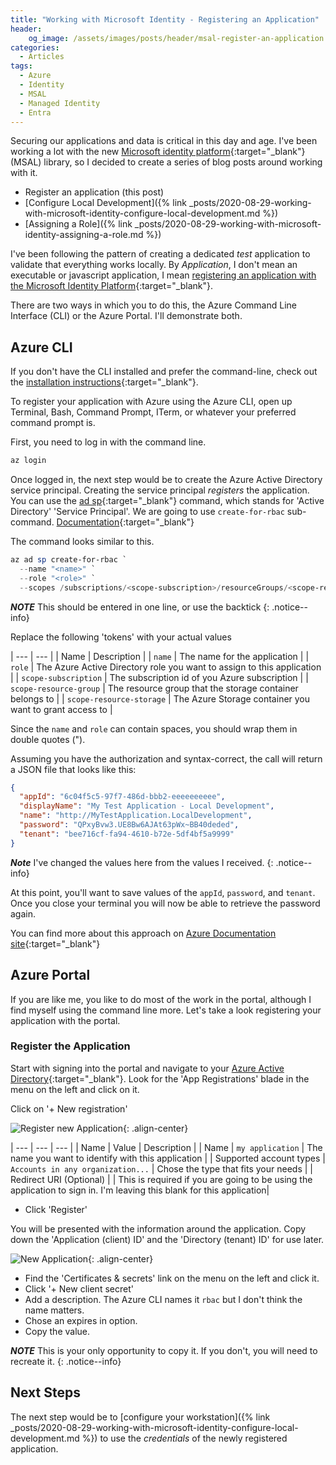 ```yaml
---
title: "Working with Microsoft Identity - Registering an Application"
header:
    og_image: /assets/images/posts/header/msal-register-an-application.png
categories:
  - Articles
tags:
  - Azure
  - Identity
  - MSAL
  - Managed Identity
  - Entra
---
```

Securing our applications and data is critical in this day and age.  I've been working a lot with the new [Microsoft identity platform](https://docs.microsoft.com/en-us/azure/active-directory/develop/?WT.mc_id=AZ-MVP-4024623){:target="_blank"}  (MSAL) library, so I decided to create a series of blog posts around working with it.

* Register an application (this post)
* [Configure Local Development]({% link _posts/2020-08-29-working-with-microsoft-identity-configure-local-development.md  %})
* [Assigning a Role]({% link _posts/2020-08-29-working-with-microsoft-identity-assigning-a-role.md %})

I've been following the pattern of creating a dedicated *test* application to validate that everything works locally. By *Application*, I don't mean an executable or javascript application, I mean [registering an application with the Microsoft Identity Platform](https://docs.microsoft.com/en-us/azure/active-directory/develop/quickstart-register-app?WT.mc_id=AZ-MVP-4024623){:target="_blank"}.

There are two ways in which you to do this, the Azure Command Line Interface (CLI) or the Azure Portal.  I'll demonstrate both.

## Azure CLI

If you don't have the CLI installed and prefer the command-line, check out the [installation instructions](https://docs.microsoft.com/en-us/cli/azure/install-azure-cli-windows?WT.mc_id=AZ-MVP-4024623){:target="_blank"}.

To register your application with Azure using the Azure CLI, open up Terminal, Bash, Command Prompt, ITerm, or whatever your preferred command prompt is.

First, you need to log in with the command line.

```powershell
az login
```

Once logged in, the next step would be to create the Azure Active Directory service principal.  Creating the service principal *registers* the application.  You can use the [ad sp](https://docs.microsoft.com/en-us/cli/azure/ad/sp?view=azure-cli-latest&WT.mc_id=AZ-MVP-4024623){:target="_blank"} command, which stands for 'Active Directory' 'Service Principal'. We are going to use `create-for-rbac` sub-command. [Documentation](https://docs.microsoft.com/en-us/cli/azure/ad/sp?view=azure-cli-latest#az-ad-sp-create-for-rbac?WT.mc_id=AZ-MVP-4024623){:target="_blank"}

The command looks similar to this.

```powershell
az ad sp create-for-rbac `
  --name "<name>" `
  --role "<role>" `
  --scopes /subscriptions/<scope-subscription>/resourceGroups/<scope-resource-group>/providers/Microsoft.Storage/storageAccounts/<scope-resource-storage>
```

***NOTE*** This should be entered in one line, or use the backtick
{: .notice--info}

Replace the following 'tokens' with your actual values

| --- | --- |
| Name  | Description |
| `name` | The name for the application |
| `role` | The Azure Active Directory role you want to assign to this application |
| `scope-subscription` | The subscription id of you Azure subscription |
| `scope-resource-group` | The resource group that the storage container belongs to |
| `scope-resource-storage` | The Azure Storage container you want to grant access to |

Since the `name` and `role` can contain spaces, you should wrap them in double quotes (").

Assuming you have the authorization and syntax-correct, the call will return a JSON file that looks like this:

```json
{
  "appId": "6c04f5c5-97f7-486d-bbb2-eeeeeeeeee",
  "displayName": "My Test Application - Local Development",
  "name": "http://MyTestApplication.LocalDevelopment",
  "password": "QPxyBvw3.UE8Bw6AJAt63pWx~BB40deded",
  "tenant": "bee716cf-fa94-4610-b72e-5df4bf5a9999"
}
```

***Note*** I've changed the values here from the values I received.
{: .notice--info}

At this point, you'll want to save values of the `appId`, `password`, and `tenant`.  Once you close your terminal you will now be able to retrieve the password again.

You can find more about this approach on [Azure Documentation site](https://docs.microsoft.com/en-us/azure/storage/common/storage-auth-aad-rbac-cli?toc=/azure/storage/blobs/toc.json&WT.mc_id=AZ-MVP-4024623){:target="_blank"}

## Azure Portal

If you are like me, you like to do most of the work in the portal, although I find myself using the command line more.  Let's take a look registering your application with the portal.

### Register the Application

Start with signing into the portal and navigate to your [Azure Active Directory](https://portal.azure.com/#blade/Microsoft_AAD_IAM/ActiveDirectoryMenuBlade/Overview){:target="_blank"}. Look for the 'App Registrations' blade in the menu on the left and click on it.

Click on '+ New registration'

![Register new Application](/assets/images/posts/protect-api-create-application.png){: .align-center}

| --- | --- | --- |
| Name | Value | Description |
| Name | `my application` | The name you want to identify with this application |
| Supported account types | `Accounts in any organization...` | Chose the type that fits your needs |
| Redirect URI (Optional) |  | This is required if you are going to be using the application to sign in.  I'm leaving this blank for this application|

* Click 'Register'

You will be presented with the information around the application.  Copy down the 'Application (client) ID' and the 'Directory (tenant) ID' for use later.

![New Application](/assets/images/posts/securing-container-app-id.png){: .align-center}

* Find the 'Certificates & secrets' link on the menu on the left and click it.
* Click '+ New client secret'
* Add a description.  The Azure CLI names it `rbac` but I don't think the name matters.
* Chose an expires in option.
* Copy the value.

***NOTE*** This is your only opportunity to copy it.  If you don't, you will need to recreate it.
{: .notice--info}

## Next Steps

The next step would be to [configure your workstation]({% link _posts/2020-08-29-working-with-microsoft-identity-configure-local-development.md %}) to use the *credentials* of the newly registered application.
